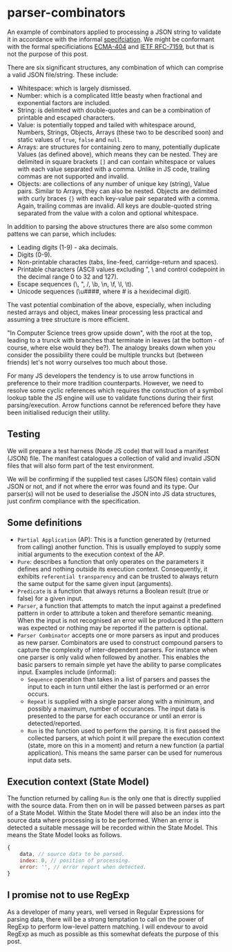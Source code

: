 # parser-combinators

An example of combinators applied to processing a JSON string to validate it in accordance with the informal [specifciation](https://www.json.org/json-en.html). We might be conformant with the formal specificiations [ECMA-404](https://ecma-international.org/publications-and-standards/standards/ecma-404/) and [IETF RFC-7159](https://datatracker.ietf.org/doc/html/rfc7159.html), but that is not the purpose of this post.

There are six significant structures, any combination of which can comprise a valid JSON file/string. These include:
* Whitespace: which is largely dismissed.
* Number: which is a complicated little beasty when fractional and exponential factors are included.
* String: is delimited with double-quotes and can be a combination of printable and escaped characters.
* Value: is potentially topped and tailed with whitespace around, Numbers, Strings, Objects, Arrays (these two to be described soon) and static values of `true`, `false` and `null`.
* Arrays: are structures for containing zero to many, potentially duplicate Values (as defined above), which means they can be nested. They are delimited in square brackets `[]` and can contain whitespace or values with each value separated with a comma. Unlike in JS code, trailing commas are not supported and invalid.
* Objects: are collections of any number of unique key (string), Value pairs. Similar to Arrays, they can also be nested. Objects are delimited with curly braces `{}` with each key-value pair separated with a comma. Again, trailing commas are invalid. All keys are double-quoted string separated from the value with a colon and optional whitespace.

In addition to parsing the above structures there are also some common pattens we can parse, which includes:
* Leading digits (1-9) - aka decimals.
* Digits (0-9).
* Non-printable charactes (tabs, line-feed, carridge-return and spaces).
* Printable characters (ASCII values excluding ", \ and control codepoint in the decimal range 0 to 32 and 127).
* Escape sequences (\\, \", \/, \b, \n, \f, \l, \t).
* Unicode sequences (\u####, where # is a hexidecimal digit).

The vast potential combination of the above, especially, when including nested arrays and object, makes linear processing less practical and assuming a tree structure is more efficient.

"In Computer Science trees grow upside down", with the root at the top, leading to a trunck with branches that terminate in leaves (at the bottom - of course, where else would they be?). The analogy breaks down when you consider the possibility there could be multiple truncks but (between friends) let's not worry ourselves too much about those.

For many JS developers the tendency is to use arrow functions in preference to their more tradition counterparts. However, we need to resolve some cyclic references which requires the construction of a symbol lookup table the JS engine will use to validate functions during their first parsing/execution. Arrow functions cannot be referenced before they have been initialised reducign their utility.

## Testing

We will prepare a test harness (Node JS code) that will load a manifest (JSON) file. The manifest catalogues a collection of valid and invalid JSON files that will also form part of the test environment.

We will be confirming if the supplied test cases (JSON files) contain valid JSON or not, and if not where the error was found and its type. Our parser(s) will not be used to deserialise the JSON into JS data structures, just confirm compliance with the specification.

## Some definitions

* `Partial Application` (AP): This is a function generated by (returned from calling) another function. This is usually employed to supply some initial arguments to the execution context of the AP.
* `Pure`: describes a function that only operates on the parameters it defines and nothing outside its execution context. Consequently, it exhibits `referential transparency` and can be trusted to always return the same output for the same given input (arguments).
* `Predicate` is a function that always returns a Boolean result (true or false) for a given input.
* `Parser`, a function that attempts to match the input against a predefined pattern in order to attribute a token and therefore semantic meaning. When the input is not recognised an error will be produced it the pattern was expected or nothing may be reported if the pattern is optional.
* `Parser Combinator` accepts one or more parsers as input and produces as new parser. Combinators are used to construct compound parsers to capture the complexity of inter-dependent parsers. For instance when one parser is only valid when followed by another. This enables the basic parsers to remain simple yet have the ability to parse complicates input. Examples include (informal):
   * `Sequence` operation than takes in a list of parsers and passes the input to each in turn until either the last is performed or an error occurs.
   * `Repeat` is supplied with a single parser along with a minimum, and possibly a maximum, number of occurances. The input data is presented to the parse for each occurance or until an error is detected/reported.
   * `Run` is the function used to perform the parsing. It is first passed the collected parsers, at which point it will prepare the execution context (state, more on this in a moment) and return a new function (a partial application). This means the same parser can be used for numerous input data sets.

## Execution context (State Model)
The function returned by calling `Run` is the only one that is directly supplied with the source data. From then on in will be passed between parses as part of a State Model. Within the State Model there will also be an index into the source data where processing is to be performed. When an error is detected a suitable message will be recorded within the State Model. This means the State Model looks as follows.

```js
{
    data, // source data to be parsed.
    index: 0, // position of processing.
    error: '', // error report when detected. 
}
```

## I promise not to use RegExp
As a developer of many years, well versed in Regular Expressions for parsing data, there will be a strong temptation to call on the power of RegExp to perform low-level pattern matching. I will endevour to avoid RegExp as much as possible as this somewhat defeats the purpose of this post. 
